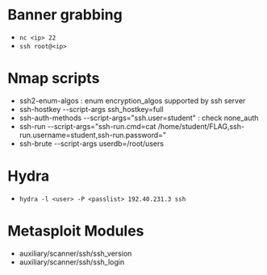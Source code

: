 # Banner grabbing

- `nc <ip> 22`
- `ssh root@<ip>`

# Nmap scripts

- ssh2-enum-algos : enum encryption_algos supported by ssh server
- ssh-hostkey --script-args ssh_hostkey=full
- ssh-auth-methods --script-args="ssh.user=student" : check none_auth
- ssh-run --script-args="ssh-run.cmd=cat /home/student/FLAG,ssh-run.username=student,ssh-run.password="
- ssh-brute --script-args userdb=/root/users

# Hydra

- `hydra -l <user> -P <passlist> 192.40.231.3 ssh`

# Metasploit Modules

- auxiliary/scanner/ssh/ssh_version
- auxiliary/scanner/ssh/ssh_login